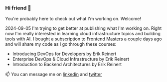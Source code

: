 ### Hi friend 👋

You're probably here to check out what I'm working on. Welcome!

2024-09-05
I'm trying to get better at publishing what I'm working on. Right now I'm really interested in learning cloud infrastructure topics and building tools with AI.
I bought a subscription to [Frontend Masters](https://frontendmasters.com/courses/) a couple days ago and will share my code as I go through these courses:
- Introducing DevOps for Developers by Erik Reinert
- Enterprise DevOps & Cloud Infrastructure by Erik Reinert
- Introduction to Backend Architectures by Erik Reinert

📫 You can message me on [linkedin](https://www.linkedin.com/in/linnalihe/) and [twitter](https://www.twitter.com/linnalihe)
